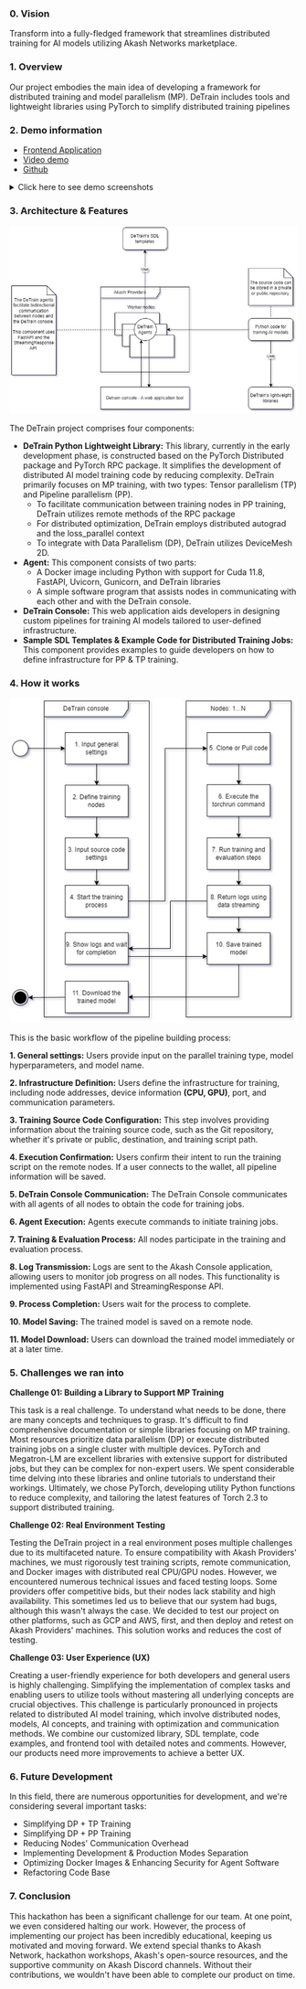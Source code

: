 ### 0. Vision

Transform into a fully-fledged framework that streamlines distributed training for AI models utilizing Akash Networks marketplace. 

### 1. Overview

Our project embodies the main idea of developing a framework for distributed training and model parallelism (MP). DeTrain includes tools and lightweight libraries using PyTorch to simplify distributed training pipelines

### 2. Demo information 
- [Frontend Application](https://detrain-console.a2n.finance)
- [Video demo]()
- [Github](https://github.com/a2nfinance/detrain)

<details>
  <summary>Click here to see demo screenshots</summary>

| ![1_homepage.png](https://detrain-console.a2n.finance/docs/1_homepage.png) | 
|:--:| 
| *My Pipelines* |
 
| ![2_general_settings.png](https://detrain-console.a2n.finance/docs/2_general_settings.png) | 
|:--:| 
| *New pipeline - General settings* |

| ![3_node_config.png](https://detrain-console.a2n.finance/docs/3_node_config.png) | 
|:--:| 
| *New pipeline - PP training - Nodes settings* |


| ![4_tensor_nodes.png](https://detrain-console.a2n.finance/docs/4_tensor_nodes.png) | 
|:--:| 
| *New pipeline - TP training - Nodes settings* |


| ![5_training_script.png](https://detrain-console.a2n.finance/docs/5_training_script.png) | 
|:--:| 
| *New pipeline - Training script settings* |

| ![6_review_and_train_model.png](https://detrain-console.a2n.finance/docs/6_review_and_train_model.png) | 
|:--:| 
| *New pipeline - Review & start training* |

| ![7_code_base.png](https://detrain-console.a2n.finance/docs/7_code_base.png) | 
|:--:| 
| *DeTrain - Code base* |
  
 </details>

### 3. Architecture & Features
![](frontend/public/docs/architecture.jpg)

The DeTrain project comprises four components:
- **DeTrain Python Lightweight Library:** This library, currently in the early development phase, is constructed based on the PyTorch Distributed package and PyTorch RPC package. It simplifies the development of distributed AI model training code by reducing complexity. DeTrain primarily focuses on MP training, with two types: Tensor parallelism (TP) and Pipeline parallelism (PP).
    - To facilitate communication between training nodes in PP training, DeTrain utilizes remote methods of the RPC package
    - For distributed optimization, DeTrain employs distributed autograd and the loss_parallel context
    - To integrate with Data Parallelism (DP), DeTrain utilizes DeviceMesh 2D.
- **Agent:** This component consists of two parts:
    - A Docker image including Python with support for Cuda 11.8, FastAPI, Uvicorn, Gunicorn, and DeTrain libraries
    - A simple software program that assists nodes in communicating with each other and with the DeTrain console.
- **DeTrain Console:** This web application aids developers in designing custom pipelines for training AI models tailored to user-defined infrastructure.
- **Sample SDL Templates & Example Code for Distributed Training Jobs:** This component provides examples to guide developers on how to define infrastructure for PP & TP training.

### 4. How it works
![](frontend/public/docs/workflow.jpg)

This is the basic workflow of the pipeline building process:

**1. General settings:** Users provide input on the parallel training type, model hyperparameters, and model name.

**2. Infrastructure Definition:** Users define the infrastructure for training, including node addresses, device information **(CPU, GPU)**, port, and communication parameters.

**3. Training Source Code Configuration:** This step involves providing information about the training source code, such as the Git repository, whether it's private or public, destination, and training script path.

**4. Execution Confirmation:** Users confirm their intent to run the training script on the remote nodes. If a user connects to the wallet, all pipeline information will be saved.

**5. DeTrain Console Communication:** The DeTrain Console communicates with all agents of all nodes to obtain the code for training jobs.

**6. Agent Execution:** Agents execute commands to initiate training jobs.

**7. Training & Evaluation Process:** All nodes participate in the training and evaluation process.

**8. Log Transmission:** Logs are sent to the Akash Console application, allowing users to monitor job progress on all nodes. This functionality is implemented using FastAPI and StreamingResponse API.

**9. Process Completion:** Users wait for the process to complete.

**10. Model Saving:** The trained model is saved on a remote node.

**11. Model Download:** Users can download the trained model immediately or at a later time.

### 5. Challenges we ran into

**Challenge 01: Building a Library to Support MP Training**

This task is a real challenge. To understand what needs to be done, there are many concepts and techniques to grasp. It's difficult to find comprehensive documentation or simple libraries focusing on MP training. Most resources prioritize data parallelism (DP) or execute distributed training jobs on a single cluster with multiple devices. PyTorch and Megatron-LM are excellent libraries with extensive support for distributed jobs, but they can be complex for non-expert users. We spent considerable time delving into these libraries and online tutorials to understand their workings. Ultimately, we chose PyTorch, developing utility Python functions to reduce complexity, and tailoring the latest features of Torch 2.3 to support distributed training.

**Challenge 02: Real Environment Testing**

Testing the DeTrain project in a real environment poses multiple challenges due to its multifaceted nature. To ensure compatibility with Akash Providers' machines, we must rigorously test training scripts, remote communication, and Docker images with distributed real CPU/GPU nodes. However, we encountered numerous technical issues and faced testing loops. Some providers offer competitive bids, but their nodes lack stability and high availability. This sometimes led us to believe that our system had bugs, although this wasn't always the case. We decided to test our project on other platforms, such as GCP and AWS, first, and then deploy and retest on Akash Providers' machines. This solution works and reduces the cost of testing.

**Challenge 03: User Experience (UX)**

Creating a user-friendly experience for both developers and general users is highly challenging. Simplifying the implementation of complex tasks and enabling users to utilize tools without mastering all underlying concepts are crucial objectives. This challenge is particularly pronounced in projects related to distributed AI model training, which involve distributed nodes, models, AI concepts, and training with optimization and communication methods. We combine our customized library, SDL template, code examples, and frontend tool with detailed notes and comments. However, our products need more improvements to achieve a better UX.


### 6. Future Development
In this field, there are numerous opportunities for development, and we're considering several important tasks:
- Simplifying DP + TP Training
- Simplifying DP + PP Training
- Reducing Nodes' Communication Overhead
- Implementing Development & Production Modes Separation
- Optimizing Docker Images & Enhancing Security for Agent Software
- Refactoring Code Base

### 7. Conclusion
This hackathon has been a significant challenge for our team. At one point, we even considered halting our work. However, the process of implementing our project has been incredibly educational, keeping us motivated and moving forward. We extend special thanks to Akash Network, hackathon workshops, Akash's open-source resources, and the supportive community on Akash Discord channels. Without their contributions, we wouldn't have been able to complete our product on time.